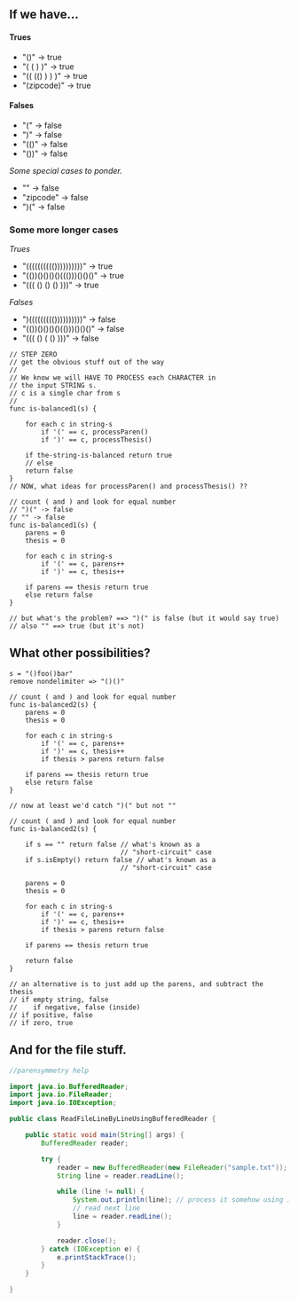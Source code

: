 
## If we have...

#### Trues 

- "()"  -> true
- "( ( ) )" -> true
- "(( (() ) ) )" -> true
- "(zipcode)" -> true

#### Falses

- "(" -> false
- ")" -> false
- "(()" -> false
- "())" -> false

_Some special cases to ponder._

- "" -> false
- "zipcode" -> false
- ")(" -> false

### Some more longer cases

_Trues_

- "(((((((((())))))))))" -> true
- "(())()()()()((()))()()()" -> true
- "((( () () () )))" -> true

_Falses_

- ")((((((((())))))))))" -> false
- "(())()()()()(()))()()()" -> false
- "((( () ( () )))" -> false

```
// STEP ZERO
// get the obvious stuff out of the way
//
// We know we will HAVE TO PROCESS each CHARACTER in
// the input STRING s.
// c is a single char from s
//
func is-balanced1(s) {

    for each c in string-s
        if '(' == c, processParen()
        if ')' == c, processThesis()

    if the-string-is-balanced return true
    // else
    return false
}
// NOW, what ideas for processParen() and processThesis() ??
```


```
// count ( and ) and look for equal number
// ")(" -> false
// "" -> false
func is-balanced1(s) {
    parens = 0
    thesis = 0

    for each c in string-s
        if '(' == c, parens++
        if ')' == c, thesis++

    if parens == thesis return true
    else return false
}

// but what's the problem? ==> ")(" is false (but it would say true)
// also "" ==> true (but it's not)
```

## What other possibilities?

```
s = "()foo()bar"
remove nondelimiter => "()()"
```

```
// count ( and ) and look for equal number
func is-balanced2(s) {
    parens = 0
    thesis = 0

    for each c in string-s
        if '(' == c, parens++
        if ')' == c, thesis++
        if thesis > parens return false

    if parens == thesis return true
    else return false
}

// now at least we'd catch ")(" but not ""
```

```
// count ( and ) and look for equal number
func is-balanced2(s) {

    if s == "" return false // what's known as a
                            // "short-circuit" case
    if s.isEmpty() return false // what's known as a
                            // "short-circuit" case

    parens = 0
    thesis = 0

    for each c in string-s
        if '(' == c, parens++
        if ')' == c, thesis++
        if thesis > parens return false

    if parens == thesis return true
    
    return false
}
```

```
// an alternative is to just add up the parens, and subtract the thesis
// if empty string, false
//    if negative, false (inside)
// if positive, false
// if zero, true
```

## And for the file stuff.

```java
//parensymmetry help

import java.io.BufferedReader;
import java.io.FileReader;
import java.io.IOException;

public class ReadFileLineByLineUsingBufferedReader {

	public static void main(String[] args) {
		BufferedReader reader;

		try {
			reader = new BufferedReader(new FileReader("sample.txt"));
			String line = reader.readLine();

			while (line != null) {
				System.out.println(line); // process it somehow using isBalanced
				// read next line
				line = reader.readLine();
			}

			reader.close();
		} catch (IOException e) {
			e.printStackTrace();
		}
	}

}
```

